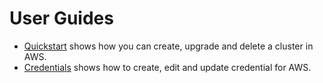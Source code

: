 # User Guides

- [Quickstart](quickstart/README.md) shows how you can create, upgrade and delete a cluster in AWS.
- [Credentials](credentials/README.md) shows how to create, edit and update credential for AWS.
